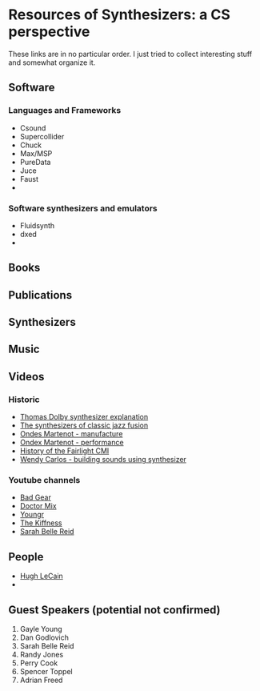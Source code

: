 # Resources of Synthesizers: a CS perspective

These links are in no particular order. I just tried to collect interesting stuff and somewhat organize it. 

## Software 

### Languages and Frameworks 
- Csound 
- Supercollider
-  Chuck 
- Max/MSP 
- PureData 
- Juce 
- Faust 
- 

### Software synthesizers and emulators 
- Fluidsynth 
- dxed 
- 


## Books 

 

## Publications 

## Synthesizers 

## Music 

## Videos 

### Historic 
  - [Thomas Dolby synthesizer explanation](https://www.youtube.com/watch?v=dR-Qf1vwd28)
  - [The synthesizers of classic jazz fusion](https://reverb.com/news/the-synthesizers-of-classic-jazz-fusion?fbclid=IwAR1cPrbmIYZqEpgQ_mEmUR175NLjR5XljfKLjd5warSXD4BGWgURE8b0ZJ0)
  - [Ondes Martenot - manufacture](https://www.youtube.com/watch?v=Zp4mBmsV6Xk)
  - [Ondex Martenot - performance](https://www.youtube.com/watch?v=v0aflcF0-ys)
  - [History of the Fairlight CMI](https://www.youtube.com/watch?v=jkiYy0i8FtA)
  - [Wendy Carlos - building sounds using synthesizer](https://www.youtube.com/watch?v=UsW2EDGbDqg) 

### Youtube channels  
  - [Bad Gear](https://www.youtube.com/@AudioPilz)
  - [Doctor Mix](https://www.youtube.com/@Doctormix)
  - [Youngr](https://www.youtube.com/@Youngr_Music/featured) 
  - [The Kiffness](https://www.youtube.com/@TheKiffness) 
  - [Sarah Belle Reid](https://www.youtube.com/user/sarahbellereid) 


## People 

  - [Hugh LeCain](https://www.hughlecaine.com/en/links.html) 
  - 


## Guest Speakers (potential not confirmed) 

1. Gayle Young 
2. Dan Godlovich 
3. Sarah Belle Reid 
4. Randy Jones 
6. Perry Cook 
7. Spencer Toppel 
8. Adrian Freed 

